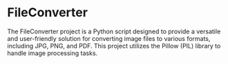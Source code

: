 # FileConverter
The FileConverter project is a Python script designed to provide a versatile and user-friendly solution for converting image files to various formats, including JPG, PNG, and PDF. This project utilizes the Pillow (PIL) library to handle image processing tasks.
